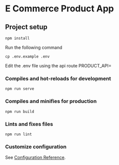 # E Commerce Product App

## Project setup
```
npm install
```
Run the following command
```
cp .env.example .env

```
Edit the .env file using the api route
PRODUCT_API=<API>
### Compiles and hot-reloads for development
```
npm run serve
```

### Compiles and minifies for production
```
npm run build
```

### Lints and fixes files
```
npm run lint
```

### Customize configuration
See [Configuration Reference](https://cli.vuejs.org/config/).
